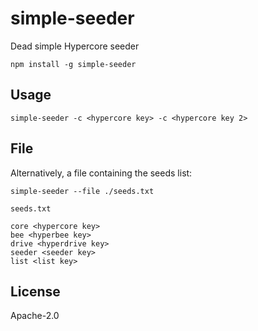 # simple-seeder

Dead simple Hypercore seeder

```
npm install -g simple-seeder
```

## Usage

```
simple-seeder -c <hypercore key> -c <hypercore key 2>
```

## File
Alternatively, a file containing the seeds list:

```
simple-seeder --file ./seeds.txt
```

`seeds.txt`
```
core <hypercore key>
bee <hyperbee key>
drive <hyperdrive key>
seeder <seeder key>
list <list key>
```

## License

Apache-2.0
